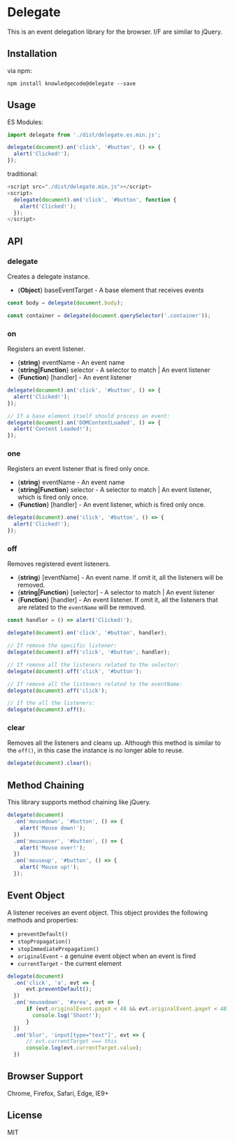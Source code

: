 # Delegate

This is an event delegation library for the browser. I/F are similar to jQuery.

## Installation

via npm:

```shell
npm install knowledgecode@delegate --save
```

## Usage

ES Modules:

```javascript
import delegate from './dist/delegate.es.min.js';

delegate(document).on('click', '#button', () => {
  alert('Clicked!');
});
```

traditional:

```javascript
<script src="./dist/delegate.min.js"></script>
<script>
  delegate(document).on('click', '#button', function {
    alert('Clicked!');
  });
</script>
```

## API

### delegate

Creates a delegate instance.

* {**Object**} baseEventTarget - A base element that receives events

```javascript
const body = delegate(document.body);

const container = delegate(document.querySelector('.container'));
```

### on

Registers an event listener.

* {**string**} eventName - An event name
* {**string|Function**} selector - A selector to match | An event listener
* {**Function**} [handler] - An event listener

```javascript
delegate(document).on('click', '#button', () => {
  alert('Clicked!');
});

// If a base element itself should process an event:
delegate(document).on('DOMContentLoaded', () => {
  alert('Content Loaded!');
});
```

### one

Registers an event listener that is fired only once.

* {**string**} eventName - An event name
* {**string|Function**} selector - A selector to match | An event listener, which is fired only once.
* {**Function**} [handler] - An event listener, which is fired only once.

```javascript
delegate(document).one('click', '#button', () => {
  alert('Clicked!');
});
```

### off

Removes registered event listeners.

* {**string**} [eventName] - An event name. If omit it, all the listeners will be removed.
* {**string|Function**} [selector] - A selector to match | An event listener
* {**Function**} [handler] - An event listener. If omit it, all the listeners that are related to the `eventName` will be removed.

```javascript
const handler = () => alert('Clicked!');

delegate(document).on('click', '#button', handler);

// If remove the specific listener:
delegate(document).off('click', '#button', handler);

// If remove all the listeners related to the selector:
delegate(document).off('click', '#button');

// If remove all the listeners related to the eventName:
delegate(document).off('click');

// If the all the listeners:
delegate(document).off();
```

### clear

Removes all the listeners and cleans up. Although this method is similar to the `off()`, in this case the instance is no longer able to reuse.

```javascript
delegate(document).clear();
```

## Method Chaining

This library supports method chaining like jQuery.

```javascript
delegate(document)
  .on('mousedown', '#button', () => {
    alert('Mouse down!');
  })
  .on('mouseover', '#button', () => {
    alert('Mouse over!');
  })
  .on('mouseup', '#button', () => {
    alert('Mouse up!');
  });
```

## Event Object

A listener receives an event object. This object provides the following methods and properties:

* `preventDefault()`
* `stopPropagation()`
* `stopImmediatePropagation()`
* `originalEvent` - a genuine event object when an event is fired
* `currentTarget` - the current element

```javascript
delegate(document)
  .on('click', 'a', evt => {
      evt.preventDefault();
  })
  .on('mousedown', '#area', evt => {
      if (evt.originalEvent.pageX < 48 && evt.originalEvent.pageY < 48) {
        console.log('Shoot!');
      }
  })
  .on('blur', 'input[type="text"]', evt => {
      // evt.currentTarget === this
      console.log(evt.currentTarget.value);
  })
```

## Browser Support

Chrome, Firefox, Safari, Edge, IE9+

## License

MIT
